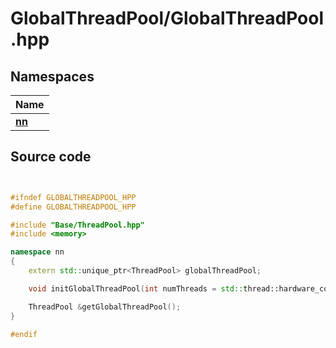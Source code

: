 # GlobalThreadPool/GlobalThreadPool.hpp



## Namespaces

| Name           |
| -------------- |
| **[nn](../Namespaces/namespacenn.md)**  |




## Source code

```cpp


#ifndef GLOBALTHREADPOOL_HPP
#define GLOBALTHREADPOOL_HPP

#include "Base/ThreadPool.hpp"
#include <memory>

namespace nn
{
    extern std::unique_ptr<ThreadPool> globalThreadPool;

    void initGlobalThreadPool(int numThreads = std::thread::hardware_concurrency());

    ThreadPool &getGlobalThreadPool();
}

#endif
```
